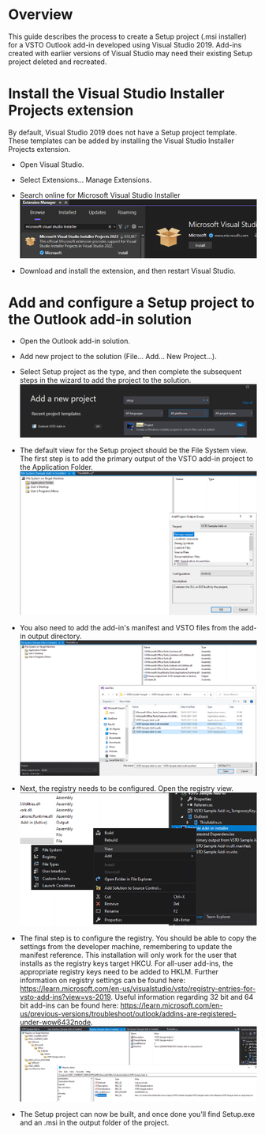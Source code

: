 # Overview

This guide describes the process to create a Setup project (.msi installer) for a VSTO Outlook add-in developed using Visual Studio 2019.  Add-ins created with earlier versions of Visual Studio may need their existing Setup project deleted and recreated.

# Install the Visual Studio Installer Projects extension

By default, Visual Studio 2019 does not have a Setup project template.  These templates can be added by installing the Visual Studio Installer Projects extension.

* Open Visual Studio.

* Select Extensions... Manage Extensions.

* Search online for Microsoft Visual Studio Installer
![Search for Microsoft Visual Studio 2022 Installer](images/Visual%20Studio%202022%20Installer%20module.png)

* Download and install the extension, and then restart Visual Studio.

# Add and configure a Setup project to the Outlook add-in solution

* Open the Outlook add-in solution.

* Add new project to the solution (File... Add... New Project...).

* Select Setup project as the type, and then complete the subsequent steps in the wizard to add the project to the solution.
![Add Setup project to solution](../VSTO%20Setup%20with%20Visual%20Studio%202019/images/Add%20new%20Setup%20project.png)

* The default view for the Setup project should be the File System view.  The first step is to add the primary output of the VSTO add-in project to the Application Folder.
![Add primary output of add-in project](../VSTO%20Setup%20with%20Visual%20Studio%202019/images/File%20System%20-%20add%20primary%20output.png)

* You also need to add the add-in's manifest and VSTO files from the add-in output directory.
![Add VSTO and manifest files](../VSTO%20Setup%20with%20Visual%20Studio%202019/images/File%20System%20-%20add%20manifest%20and%20VSTO.png)

* Next, the registry needs to be configured.  Open the registry view.
![Open Registry view](../VSTO%20Setup%20with%20Visual%20Studio%202019/images/Installer%20views.png)

* The final step is to configure the registry.  You should be able to copy the settings from the developer machine, remembering to update the manifest reference.  This installation will only work for the user that installs as the registry keys target HKCU.  For all-user add-ins, the appropriate registry keys need to be added to HKLM.  Further information on registry settings can be found here: https://learn.microsoft.com/en-us/visualstudio/vsto/registry-entries-for-vsto-add-ins?view=vs-2019.  Useful information regarding 32 bit and 64 bit add-ins can be found here: https://learn.microsoft.com/en-us/previous-versions/troubleshoot/outlook/addins-are-registered-under-wow6432node.
![Add registry keys](../VSTO%20Setup%20with%20Visual%20Studio%202019/images/Registry%20-%20configure%20HKCU.png)

* The Setup project can now be built, and once done you'll find Setup.exe and an .msi in the output folder of the project.
